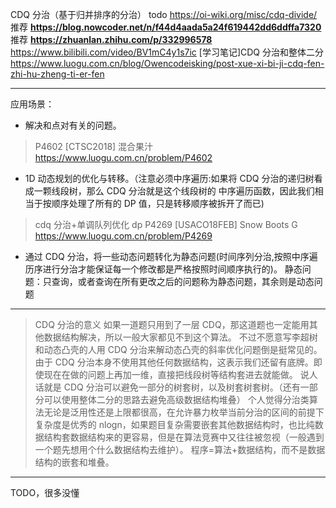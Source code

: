 CDQ 分治（基于归并排序的分治）
todo https://oi-wiki.org/misc/cdq-divide/
推荐 **https://blog.nowcoder.net/n/f44d4aada5a24f619442dd6ddffa7320**
推荐 **https://zhuanlan.zhihu.com/p/332996578**
https://www.bilibili.com/video/BV1mC4y1s7ic
[学习笔记]CDQ 分治和整体二分 https://www.luogu.com.cn/blog/Owencodeisking/post-xue-xi-bi-ji-cdq-fen-zhi-hu-zheng-ti-er-fen

---

应用场景：

- 解决和点对有关的问题。

> P4602 [CTSC2018] 混合果汁
> https://www.luogu.com.cn/problem/P4602

- 1D 动态规划的优化与转移。（注意必须中序遍历:如果将 CDQ 分治的递归树看成一颗线段树，那么 CDQ 分治就是这个线段树的 中序遍历函数，因此我们相当于按顺序处理了所有的 DP 值，只是转移顺序被拆开了而已)

> cdq 分治+单调队列优化 dp
> P4269 [USACO18FEB] Snow Boots G
> https://www.luogu.com.cn/problem/P4269

- 通过 CDQ 分治，将一些动态问题转化为静态问题(时间序列分治,按照中序遍历序进行分治才能保证每一个修改都是严格按照时间顺序执行的)。
  静态问题：只查询，或者查询在所有更改之后的问题称为静态问题，其余则是动态问题

---

> CDQ 分治的意义
> 如果一道题只用到了一层 CDQ，那这道题也一定能用其他数据结构解决，所以一般大家都见不到这个算法。
> 不过不愿意写李超树和动态凸壳的人用 CDQ 分治来解动态凸壳的斜率优化问题倒是挺常见的。
> 由于 CDQ 分治本身不使用其他任何数据结构，这表示我们还留有底牌。即使现在在做的问题上再加一维，直接把线段树等结构套进去就能做。
> 说人话就是 CDQ 分治可以避免一部分的树套树，以及树套树套树。（还有一部分可以使用整体二分的思路去避免高级数据结构堆叠）
> 个人觉得分治类算法无论是泛用性还是上限都很高，在允许暴力枚举当前分治的区间的前提下复杂度是优秀的 nlogn，如果题目复杂需要嵌套其他数据结构时，也比纯数据结构套数据结构来的更容易，但是在算法竞赛中又往往被忽视（一般遇到一个题先想用个什么数据结构去维护）。
> 程序=算法+数据结构，而不是数据结构的嵌套和堆叠。

---

TODO，很多没懂

